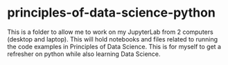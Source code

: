 # principles-of-data-science-python
This is a folder to allow me to work on my JupyterLab from 2 computers (desktop and laptop). This will hold notebooks and files related to running the code examples in Principles of Data Science. This is for myself to get a refresher on python while also learning Data Science.
